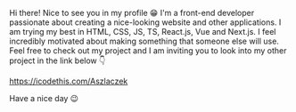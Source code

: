 Hi there!
Nice to see you in my profile 😁
I'm a front-end developer passionate about creating a nice-looking website and other applications.
I am trying my best in HTML, CSS, JS, TS, React.js, Vue and Next.js.
I feel incredibly motivated about making something that someone else will use.
Feel free to check out my project and I am inviting you to look into my other project in the link below 👇

https://icodethis.com/Aszlaczek

Have a nice day 😉

<!---
Aszlaczek/Aszlaczek is a ✨ special ✨ repository because its `README.md` (this file) appears on your GitHub profile.
You can click the Preview link to take a look at your changes.
--->
